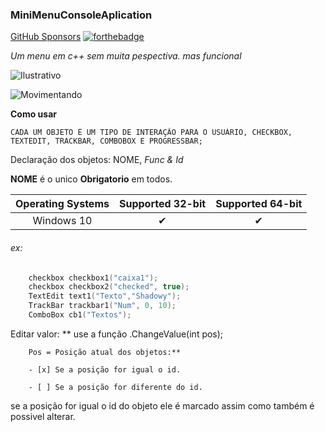 ### MiniMenuConsoleAplication

[GitHub Sponsors](https://github.com/SrShadowy)
[![forthebadge](https://forthebadge.com/images/badges/made-with-c-plus-plus.svg)](https://forthebadge.com)

*Um menu em c++ sem muita pespectiva.
mas funcional*

![Ilustrativo](https://i.imgur.com/Eka8veq.gif)

![Movimentando](https://i.imgur.com/Wat5jfH.gif)

**Como usar**

    CADA UM OBJETO É UM TIPO DE INTERAÇÃO PARA O USUÁRIO, CHECKBOX, TEXTEDIT, TRACKBAR, COMBOBOX E PROGRESSBAR;

Declaração dos objetos:
    NOME, **Func* & *Id**
    
   **NOME** é o unico **Obrigatorio** em todos.

|  Operating Systems  | Supported 32-bit | Supported 64-bit |
|:-------------------:|:----------------:|:----------------:|
| Windows 10          |         ✔        |         ✔       |



###### ex:
```Cpp
	checkbox checkbox1("caixa1");
	checkbox checkbox2("checked", true);
	TextEdit text1("Texto","Shadowy");
	TrackBar trackbar1("Num", 0, 10);
	ComboBox cb1("Textos");
```

Editar valor:
**      use a função .ChangeValue(int pos);

        Pos = Posição atual dos objetos:**
	
        - [x] Se a posição for igual o id.
	
        - [ ] Se a posição for diferente do id.
	
se a posição for igual o id do objeto ele é marcado assim como também é possivel alterar.
